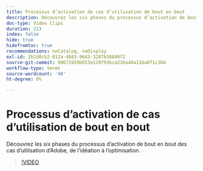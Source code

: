 ```yaml
---
title: Processus d’activation de cas d’utilisation de bout en bout
description: Découvrez les six phases du processus d’activation de bout en bout des cas d’utilisation d’Adobe, de l’idéation à l’optimisation.
doc-type: Video Clips
duration: 213
index: false
hide: true
hidefromtoc: true
recommendations: noCatalog, noDisplay
exl-id: 2b2d8cb2-012a-4683-9643-3287b58840f2
source-git-commit: 90671959b653e120f93bca216a4da116a8f1c3bb
workflow-type: tm+mt
source-wordcount: '40'
ht-degree: 0%

---
```


# Processus d’activation de cas d’utilisation de bout en bout

Découvrez les six phases du processus d’activation de bout en bout des cas d’utilisation d’Adobe, de l’idéation à l’optimisation.

<!-- 65_S651_3442537_212_endtoend-use-case-activation-process -->
>[!VIDEO](https://video.tv.adobe.com/v/3458248/?learn=on&enablevpops=true)
